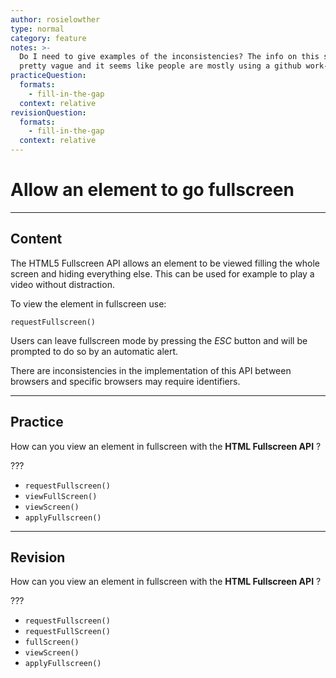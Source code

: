 ```yaml
---
author: rosielowther
type: normal
category: feature
notes: >-
  Do I need to give examples of the inconsistencies? The info on this seems
  pretty vague and it seems like people are mostly using a github work-around.
practiceQuestion:
  formats:
    - fill-in-the-gap
  context: relative
revisionQuestion:
  formats:
    - fill-in-the-gap
  context: relative
---
```


# Allow an element to go fullscreen


---

## Content

The HTML5 Fullscreen API allows an element to be viewed filling the whole screen and hiding everything else. This can be used for example to play a video without distraction.

To view the element in fullscreen use:

```plain-text
requestFullscreen()
```

Users can leave fullscreen mode by pressing the *ESC* button and will be prompted to do so by an automatic alert.

There are inconsistencies in the implementation of this API between browsers and specific browsers may require identifiers.


---

## Practice

How can you view an element in fullscreen with the **HTML Fullscreen API** ?

???

- `requestFullscreen()`
- `viewFullScreen()`
- `viewScreen()`
- `applyFullscreen()`


---

## Revision

How can you view an element in fullscreen with the **HTML Fullscreen API** ?

???

- `requestFullscreen()`
- `requestFullScreen()`
- `fullScreen()`
- `viewScreen()`
- `applyFullscreen()`
 

